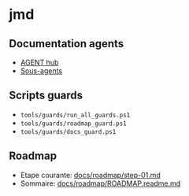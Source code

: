 # jmd

## Documentation agents
- [AGENT hub](AGENT.hub.md)
- [Sous-agents](docs/agents/AGENTS.readme.md)

## Scripts guards
- `tools/guards/run_all_guards.ps1`
- `tools/guards/roadmap_guard.ps1`
- `tools/guards/docs_guard.ps1`

## Roadmap
- Etape courante: [docs/roadmap/step-01.md](docs/roadmap/step-01.md)
- Sommaire: [docs/roadmap/ROADMAP.readme.md](docs/roadmap/ROADMAP.readme.md)


